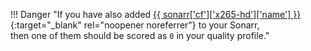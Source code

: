 <!-- markdownlint-disable MD041-->
!!! Danger "If you have also added [{{ sonarr['cf']['x265-hd']['name'] }}](/Sonarr/sonarr-collection-of-custom-formats/#x265-hd){:target="\_blank" rel="noopener noreferrer"} to your Sonarr,<br>then one of them should be scored as `0` in your quality profile."
<!-- markdownlint-enable MD041-->
